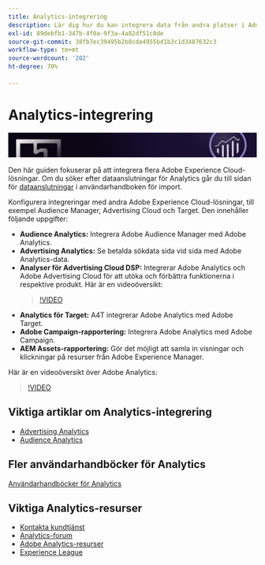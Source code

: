 ```yaml
---
title: Analytics-integrering
description: Lär dig hur du kan integrera data från andra platser i Adobe Analytics.
exl-id: 89debfb1-347b-4f0a-9f3a-4a82df51c8de
source-git-commit: 38fb7ec39495b2b8cde4955bd1b3c1d3487632c3
workflow-type: tm+mt
source-wordcount: '202'
ht-degree: 70%

---
```


# Analytics-integrering

![Banderoll](../../assets/doc_banner_integrate.png)

Den här guiden fokuserar på att integrera flera Adobe Experience Cloud-lösningar. Om du söker efter dataanslutningar för Analytics går du till sidan för [dataanslutningar](/help/import/data-connectors/getting-started-data-connectors.md) i användarhandboken för import.

Konfigurera integreringar med andra Adobe Experience Cloud-lösningar, till exempel Audience Manager, Advertising Cloud och Target. Den innehåller följande uppgifter:

* **Audience Analytics:** Integrera Adobe Audience Manager med Adobe Analytics.
* **Advertising Analytics:** Se betalda sökdata sida vid sida med Adobe Analytics-data.
* **Analyser för Advertising Cloud DSP:** Integrerar Adobe Analytics och Adobe Advertising Cloud för att utöka och förbättra funktionerna i respektive produkt. Här är en videoöversikt:
   >[!VIDEO](https://video.tv.adobe.com/v/27237/?quality=12)
* **Analytics för Target:** A4T integrerar Adobe Analytics med Adobe Target.
* **Adobe Campaign-rapportering:** Integrera Adobe Analytics med Adobe Campaign.
* **AEM Assets-rapportering:** Gör det möjligt att samla in visningar och klickningar på resurser från Adobe Experience Manager.

Här är en videoöversikt över Adobe Analytics:

>[!VIDEO](https://video.tv.adobe.com/v/27429/?quality=12)

## Viktiga artiklar om Analytics-integrering

* [Advertising Analytics](c-advertising-analytics/overview.md)
* [Audience Analytics](c-audience-analytics/mc-audiences-aam.md)

## Fler användarhandböcker för Analytics

[Användarhandböcker för Analytics](https://experienceleague.adobe.com/docs/analytics.html)

## Viktiga Analytics-resurser

* [Kontakta kundtjänst](https://helpx.adobe.com/se/contact/enterprise-support.ec.html)
* [Analytics-forum](https://forums.adobe.com/community/experience-cloud/analytics-cloud/analytics)
* [Adobe Analytics-resurser](https://forums.adobe.com/message/10660755)
* [Experience League](https://landing.adobe.com/experience-league/)
